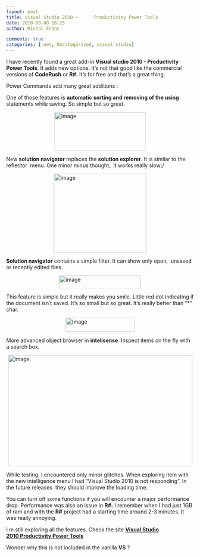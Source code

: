 ```yaml
---
layout: post
title: Visual Studio 2010 – 	 Productivity Power Tools 
date: 2010-08-08 16:25
author: Michal Franc

comments: true
categories: [.net, Uncategorized, visual studio]
---
```

I have recently found a great add-in <strong>Visual studio 2010 - Productivity Power Tools</strong>. It adds new options. It’s not that good like the commercial versions of <strong>CodeRush</strong> or <strong>R#.</strong> It’s for free and that’s a great thing.

Power Commands add many great additions :

One of those features is <strong>automatic sorting and removing of the using</strong> statements while saving. So simple but so great.

<a href="http://lammichalfranc.files.wordpress.com/2010/08/image2.png"><img style="display:block;float:none;margin-left:auto;margin-right:auto;border-width:0;" title="image" src="http://lammichalfranc.files.wordpress.com/2010/08/image_thumb2.png" border="0" alt="image" width="244" height="103" /></a>

New <strong>solution navigator</strong> replaces the <strong>solution explorer</strong>. It is similar to the reflector  menu. One minor minus thought,  It works really slow;/

<a href="http://lammichalfranc.files.wordpress.com/2010/08/image3.png"><img style="display:block;float:none;margin-left:auto;margin-right:auto;border-width:0;" title="image" src="http://lammichalfranc.files.wordpress.com/2010/08/image_thumb3.png" border="0" alt="image" width="248" height="211" /></a>

<span style="color:#3478e3;"> </span>

<strong>Solution navigator</strong> contains a simple filter. It can show only open,  unsaved or recently edited files.

<a href="http://lammichalfranc.files.wordpress.com/2010/08/image4.png"><img style="display:block;float:none;margin-left:auto;margin-right:auto;border-width:0;" title="image" src="http://lammichalfranc.files.wordpress.com/2010/08/image_thumb4.png" border="0" alt="image" width="220" height="34" /></a>

This feature is simple but it really makes you smile. Little red dot indicating if the document isn’t saved. It’s so small but so great. It’s really better than “*” char.

<a href="http://lammichalfranc.files.wordpress.com/2010/08/image5.png"><img style="display:block;float:none;margin-left:auto;margin-right:auto;border-width:0;" title="image" src="http://lammichalfranc.files.wordpress.com/2010/08/image_thumb5.png" border="0" alt="image" width="185" height="38" /></a>

More advanced object browser in <strong>intelisense</strong>. Inspect items on the fly with a search box.

<a href="http://lammichalfranc.files.wordpress.com/2010/08/image6.png"><img style="display:block;float:none;margin-left:auto;margin-right:auto;border-width:0;" title="image" src="http://lammichalfranc.files.wordpress.com/2010/08/image_thumb6.png" border="0" alt="image" width="495" height="298" /></a>

While testing, I encountered only minor glitches. When exploring item with the new intelligence menu I had “Visual Studio 2010 is not responding”. In the future releases  they should improve the loading time.

You can turn off some functions if you will encounter a major performance drop. Performance was also an issue in <strong>R#.</strong> I remember when I had just 1GB of ram and with the <strong>R#</strong> project had a starting time around 2-3 minutes. It was really annoying.

I m still exploring all the features. Check the site <strong><a href="http://visualstudiogallery.msdn.microsoft.com/en-us/e5f41ad9-4edc-4912-bca3-91147db95b99">Visual Studio 2010 Productivity Power Tools</a></strong>

Wonder why this is not included in the vanilla <strong>VS</strong> ?
